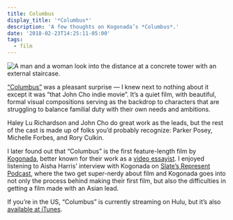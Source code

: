 ```yaml
---
title: Columbus
display_title: '*Columbus*'
description: 'A few thoughts on Kogonada’s *Columbus*.'
date: '2018-02-23T14:25:11-05:00'
tags:
  - film
---
```

![A man and a woman look into the distance at a concrete tower with an external staircase.](columbus.jpg "Poster image copyright Superlative Films")

[“Columbus”](https://www.columbusthemovie.com) was a pleasant surprise — I knew next to nothing about it except it was “that John Cho indie movie”. It’s a quiet film, with beautiful, formal visual compositions serving as the backdrop to characters that are struggling to balance familial duty with their own needs and ambitions.

Haley Lu Richardson and John Cho do great work as the leads, but the rest of the cast is made up of folks you’d probably recognize: Parker Posey, Michelle Forbes, and Rory Culkin.

I later found out that “Columbus” is the first feature-length film by [Kogonada](http://kogonada.com), better known for their work as a [video essayist](https://vimeo.com/kogonada). I enjoyed listening to Aisha Harris’ interview with Kogonada on [Slate’s Represent Podcast](http://www.slate.com/articles/podcasts/represent/2017/08/kogonada_on_columbus_and_the_future_of_film.html), where the two get super-nerdy about film and Kogonada goes into not only the process behind making their first film, but also the difficulties in getting a film made with an Asian lead.

If you’re in the US, “Columbus” is currently streaming on Hulu, but it’s also [available at iTunes](https://itunes.apple.com/us/movie/columbus/id1263346210).

